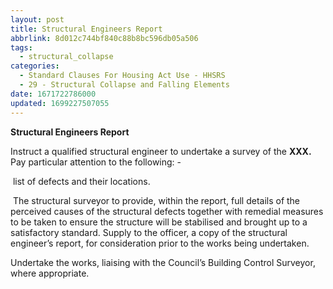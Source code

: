 ```yaml
---
layout: post
title: Structural Engineers Report
abbrlink: 8d012c744bf840c88b8bc596db05a506
tags:
  - structural_collapse
categories:
  - Standard Clauses For Housing Act Use - HHSRS
  - 29 - Structural Collapse and Falling Elements
date: 1671722786000
updated: 1699227507055
---
```


**Structural Engineers Report**

Instruct a qualified structural engineer to undertake a survey of the **XXX.** Pay particular attention to the following: -

 list of defects and their locations.

 The structural surveyor to provide, within the report, full details of the perceived causes of the structural defects together with remedial measures to be taken to ensure the structure will be stabilised and brought up to a satisfactory standard. Supply to the officer, a copy of the structural engineer’s report, for consideration prior to the works being undertaken.

Undertake the works, liaising with the Council’s Building Control Surveyor, where appropriate.
